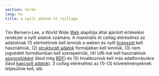 ```yaml
---
section: terms
lang: hu
title: a nyílt adatok öt csillaga
---
```


Tim Berners-Lee, a World Wide [Web](../web/) alapítója által ajánlott értékelési rendszer a nyílt adatok számára.  A maximális öt csillag eléréséhez az adatoknak (1) elérhetőnek kell lenniük a weben és nyílt [licenszet](../licence/) kell használniuk, (2) [strukturált adatok](../structured-data/) formájában kell lenniük, (3) nem jogvédett formátumban kell szerepelniük, (4) URI-kat kell használniuk [azonosítóként](../identifier/) (lásd még [RDF](../rdf/)) és (5) hivatkozniuk kell más adatforrásokra (lásd [kapcsolt adatok](../linked-data/)). 3 csillag eléréséhez az (1)-(3) követelményeknek teljesülnie kell, stb. 
